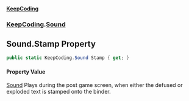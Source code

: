 #### [KeepCoding](index.md 'index')
### [KeepCoding](KeepCoding.md 'KeepCoding').[Sound](KeepCoding_Sound.md 'KeepCoding.Sound')
## Sound.Stamp Property
```csharp
public static KeepCoding.Sound Stamp { get; }
```
#### Property Value
[Sound](KeepCoding_Sound.md 'KeepCoding.Sound')
Plays during the post game screen, when either the defused or exploded text is stamped onto the binder.  
